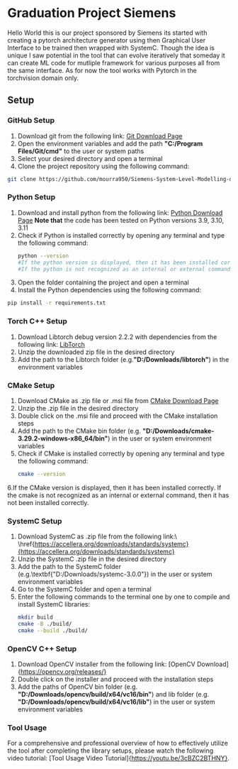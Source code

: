 # Graduation Project Siemens

Hello World this is our project sponsored by Siemens its started with creating a pytorch architecture generator using then Graphical User Interface to be trained then wrapped with SystemC.
Though the idea is unique I saw potential in the tool that can evolve iteratively that someday it can create ML code for mutliple framework for various purposes all from the same interface.
As for now the tool works with Pytorch in the torchvision domain only.
## Setup
### GitHub Setup
1. Download git from the following link: [Git Download Page](https://git-scm.com/downloads)
2. Open the environment variables and add the path **"C:/Program Files/Git/cmd"** to the user or system paths
3. Select your desired directory and open a terminal
4. Clone the project repository using the following command:
```bash
git clone https://github.com/mourra950/Siemens-System-Level-Modelling-of-ASDLA-Graduation-Project
```


### Python Setup
1. Download and install python from the following link: [Python Download Page](https://www.python.org/downloads/) **Note that** the code has been tested on Python versions 3.9, 3.10, 3.11
2. Check if Python is installed correctly by opening any terminal and type the following command:
    ```bash
    python --version
    #If the python version is displayed, then it has been installed correctly.
    #If the python is not recognized as an internal or external command, then it has not been installed correctly.
    ```
4. Open the folder containing the project and open a terminal
5. Install the Python dependencies using the following command:
```bash
pip install -r requirements.txt
```
### Torch C++ Setup
1. Download Libtorch debug version 2.2.2 with dependencies from the following link: [LibTorch](https://dev-discuss.pytorch.org/t/pytorch-release-2-2-2-final-rc-is-available/1957)
2. Unzip the downloaded zip file in the desired directory
3. Add the path to the Libtorch folder (e.g.**"D:/Downloads/libtorch"**) in the environment variables
### CMake Setup
1. Download CMake as .zip file or .msi file from [CMake Download Page](https://cmake.org/download/)
2. Unzip the .zip file in the desired directory
3. Double click on the .msi file and proceed with the CMake installation steps
4. Add the path to the CMake bin folder (e.g. **"D:/Downloads/cmake-3.29.2-windows-x86\_64/bin"**) in the user or system environment variables
5. Check if CMake is installed correctly by opening any terminal and type the following command:
    ```bash
    cmake --version
    ```
6.If the CMake version is displayed, then it has been installed correctly. If the cmake is not recognized as an internal or external command, then it has not been installed correctly.


### SystemC Setup
1. Download SystemC as .zip file from the following link:\\ \href{https://accellera.org/downloads/standards/systemc}{https://accellera.org/downloads/standards/systemc}
2. Unzip the SystemC .zip file in the desired directory
3. Add the path to the SystemC folder (e.g.\textbf{"D:/Downloads/systemc-3.0.0"}) in the user or system environment variables
4. Go to the SystemC folder and open a terminal
5. Enter the following commands to the terminal one by one to compile and install SystemC libraries:
    ```bash
    mkdir build
    cmake -B ./build/
    cmake --build ./build/
    ```

### OpenCV C++ Setup
1. Download OpenCV installer from the following link: [OpenCV Download]{https://opencv.org/releases/}
2. Double click on the installer and proceed with the installation steps
3. Add the paths of OpenCV bin folder (e.g. **"D:/Downloads/opencv/build/x64/vc16/bin"**) and lib folder (e.g. **"D:/Downloads/opencv/build/x64/vc16/lib"**) in the user or system environment variables

### Tool Usage
For a comprehensive and professional overview of how to effectively utilize the tool after completing the library setups, please watch the following video tutorial:
[Tool Usage Video Tutorial]{https://youtu.be/3cBZC2BTHNY}.
